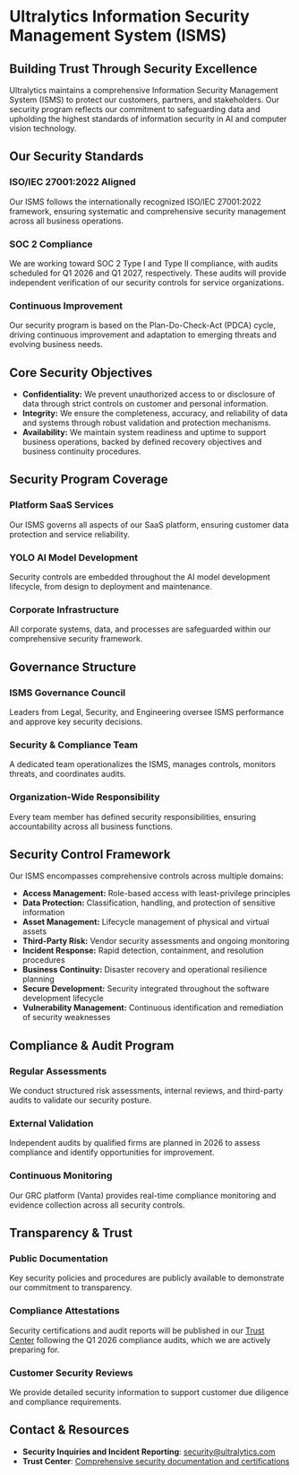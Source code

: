 # Ultralytics **Information Security Management System (ISMS)**

## Building Trust Through Security Excellence

Ultralytics maintains a comprehensive Information Security Management System (ISMS) to protect our customers, partners, and stakeholders. Our security program reflects our commitment to safeguarding data and upholding the highest standards of information security in AI and computer vision technology.

## Our Security Standards

### ISO/IEC 27001:2022 Aligned

Our ISMS follows the internationally recognized ISO/IEC 27001:2022 framework, ensuring systematic and comprehensive security management across all business operations.

### SOC 2 Compliance

We are working toward SOC 2 Type I and Type II compliance, with audits scheduled for Q1 2026 and Q1 2027, respectively. These audits will provide independent verification of our security controls for service organizations.

### Continuous Improvement

Our security program is based on the Plan-Do-Check-Act (PDCA) cycle, driving continuous improvement and adaptation to emerging threats and evolving business needs.

## Core Security Objectives

- **Confidentiality:** We prevent unauthorized access to or disclosure of data through strict controls on customer and personal information.
- **Integrity:** We ensure the completeness, accuracy, and reliability of data and systems through robust validation and protection mechanisms.
- **Availability:** We maintain system readiness and uptime to support business operations, backed by defined recovery objectives and business continuity procedures.

## Security Program Coverage

### Platform SaaS Services

Our ISMS governs all aspects of our SaaS platform, ensuring customer data protection and service reliability.

### YOLO AI Model Development

Security controls are embedded throughout the AI model development lifecycle, from design to deployment and maintenance.

### Corporate Infrastructure

All corporate systems, data, and processes are safeguarded within our comprehensive security framework.

## Governance Structure

### ISMS Governance Council

Leaders from Legal, Security, and Engineering oversee ISMS performance and approve key security decisions.

### Security & Compliance Team

A dedicated team operationalizes the ISMS, manages controls, monitors threats, and coordinates audits.

### Organization-Wide Responsibility

Every team member has defined security responsibilities, ensuring accountability across all business functions.

## Security Control Framework

Our ISMS encompasses comprehensive controls across multiple domains:

- **Access Management:** Role-based access with least-privilege principles
- **Data Protection:** Classification, handling, and protection of sensitive information
- **Asset Management:** Lifecycle management of physical and virtual assets
- **Third-Party Risk:** Vendor security assessments and ongoing monitoring
- **Incident Response:** Rapid detection, containment, and resolution procedures
- **Business Continuity:** Disaster recovery and operational resilience planning
- **Secure Development:** Security integrated throughout the software development lifecycle
- **Vulnerability Management:** Continuous identification and remediation of security weaknesses

## Compliance & Audit Program

### Regular Assessments

We conduct structured risk assessments, internal reviews, and third-party audits to validate our security posture.

### External Validation

Independent audits by qualified firms are planned in 2026 to assess compliance and identify opportunities for improvement.

### Continuous Monitoring

Our GRC platform (Vanta) provides real-time compliance monitoring and evidence collection across all security controls.

## Transparency & Trust

### Public Documentation

Key security policies and procedures are publicly available to demonstrate our commitment to transparency.

### Compliance Attestations

Security certifications and audit reports will be published in our [Trust Center](https://trust.ultralytics.com/) following the Q1 2026 compliance audits, which we are actively preparing for.

### Customer Security Reviews

We provide detailed security information to support customer due diligence and compliance requirements.

## Contact & Resources

- **Security Inquiries and Incident Reporting**: [security@ultralytics.com](mailto:security@ultralytics.com)
- **Trust Center**: [Comprehensive security documentation and certifications](https://trust.ultralytics.com/)
